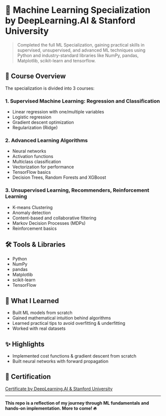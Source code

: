 # 📘 Machine Learning Specialization by DeepLearning.AI & Stanford University

> Completed the full ML Specialization, gaining practical skills in supervised, unsupervised, and advanced ML techniques using Python and industry-standard libraries like NumPy, pandas, Matplotlib, scikit-learn and tensorflow.

## 🚀 Course Overview

The specialization is divided into 3 courses:

### 1. Supervised Machine Learning: Regression and Classification
- Linear regression with one/multiple variables
- Logistic regression
- Gradient descent optimization
- Regularization (Ridge)

### 2. Advanced Learning Algorithms
- Neural networks 
- Activation functions
- Multiclass classification
- Vectorization for performance
- TensorFlow basics
- Decision Trees, Random Forests and XGBoost

### 3. Unsupervised Learning, Recommenders, Reinforcement Learning
- K-means Clustering
- Anomaly detection
- Content-based and collaborative filtering
- Markov Decision Processes (MDPs)
- Reinforcement basics

## 🛠 Tools & Libraries
- Python
- NumPy
- pandas
- Matplotlib
- scikit-learn
- TensorFlow 


## 🧠 What I Learned
- Built ML models from scratch
- Gained mathematical intuition behind algorithms
- Learned practical tips to avoid overfitting & underfitting
- Worked with real datasets


## ✨ Highlights
- Implemented cost functions & gradient descent from scratch
- Built neural networks with forward propagation


## 📜 Certification
[Certificate by DeepLearning.AI & Stanford University](https://www.coursera.org/account/accomplishments/specialization/62K3SNI7OHKM)

---

**This repo is a reflection of my journey through ML fundamentals and hands-on implementation. More to come! 🔥**


